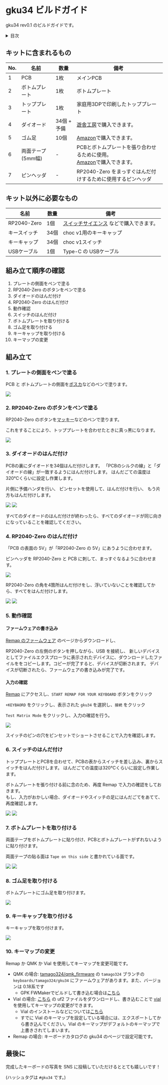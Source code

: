 # gku34 ビルドガイド

gku34 rev0.1 のビルドガイドです。

<details><summary>目次</summary><div>

* [キットに含まれるもの](#キットに含まれるもの)
* [キット以外に必要なもの](#キット以外に必要なもの)
* [組み立て順序の確認](#組み立て順序の確認)
* [組み立て](#組み立て)
  * [1. プレートの側面をペンで塗る](#1プレートの側面をペンで塗る)
  * [2. RP2040-Zero のボタンをペンで塗る](#2rp2040-zero-のボタンをペンで塗る)
  * [3. ダイオードのはんだ付け](#3-ダイオードのはんだ付け)
  * [4. RP2040-Zero のはんだ付け](#4-rp2040-zero-のはんだ付け)
  * [5. 動作確認](#5-動作確認)
  * [6. スイッチのはんだ付け](#6-スイッチのはんだ付け)
  * [7. ボトムプレートを取り付ける](#7-ボトムプレートを取り付ける)
  * [8. ゴム足を取り付ける](#8-ゴム足を取り付ける)
  * [9. キーキャップを取り付ける](#9-キーキャップを取り付ける)
  * [10. キーマップの変更](#10-キーマップの変更)
* [最後に](#最後に)

</div></details>


## キットに含まれるもの

| No. | 名前                  | 数量        | 備考                                                                                                                                                                        |
|-----|-----------------------|-------------|-----------------------------------------------------------------------------------------------------------------------------------------------------------------------------|
| 1   | PCB                   | 1枚         | メインPCB                                                                                                                                                                   |
| 2   | ボトムプレート        | 1枚         | ボトムプレート                                                                                                                                                      |
| 3   | トッププレート        | 1枚         | 家庭用3DPで印刷したトッププレート<br>                                                                                                                                                      |
| 4   | ダイオード            | 34個 + 予備 | [遊舎工房](https://shop.yushakobo.jp/collections/all-keyboard-parts/products/a0800di-02-100)で購入できます。                                                                |
| 5   | ゴム足            | 10個 | [Amazon](https://amzn.asia/d/dPdWZld)で購入できます。                                                                |
| 6   | 両面テープ (5mm幅)    | -           | PCBとボトムプレートを張り合わせるために使用。 <br>[Amazon](https://amzn.asia/d/8XeKmsn)で購入できます。 |
| 7   | ピンヘッダ | - | RP2040-Zero をまっすぐはんだ付けするために使用するピンヘッダ |

## キット以外に必要なもの

| 名前                     | 数量 | 備考                 |
|--------------------------|------|----------------------|
| RP2040-Zero             | 1個 |[スイッチサイエンス](https://www.switch-science.com/products/7886/) などで購入できます。 |
| キースイッチ             | 34個 | choc v1用のキーキャップ  |
| キーキャップ             | 34個 | choc v1スイッチ         |
| USBケーブル              | 1個  | Type-C の USBケーブル |


## 組み立て順序の確認

1. プレートの側面をペンで塗る
2. RP2040-Zero のボタンをペンで塗る
3. ダイオードのはんだ付け
4. RP2040-Zero のはんだ付け
5. 動作確認
6. スイッチのはんだ付け
7. ボトムプレートを取り付ける
8. ゴム足を取り付ける
9. キーキャップを取り付ける
10. キーマップの変更

## 組み立て


### 1. プレートの側面をペンで塗る

PCB と ボトムプレートの側面を[ポスカ](https://amzn.asia/d/1ZZTGt9)などのペンで塗ります。

![](assets/1_1.JPG)


### 2. RP2040-Zero のボタンをペンで塗る

RP2040-Zero のボタンを[マッキー](https://amzn.asia/d/gaXAFb8)などのペンで塗ります。

これをすることにより、トッププレートを合わせたときに真っ黒になります。


![](assets/2_1.JPEG)

### 3. ダイオードのはんだ付け

PCBの裏にダイオードを34個はんだ付けします。
「PCBのシルクの線」と「ダイオードの線」が一致するようにはんだ付けします。
はんだごての温度は320℃くらいに設定し作業します。

片側に予備ハンダを行い、
ピンセットを使用して、はんだ付けを行い、
もう片方もはんだ付けします。

![](assets/3_1.JPEG)
![](assets/3_2.jpeg)

すべてのダイオードのはんだ付けが終わったら、すべてのダイオードが同じ向きになっていることを確認してください。

### 4. RP2040-Zero のはんだ付け

「PCB の表面の 5V」が「RP2040-Zero の 5V」にあうように合わせます。

ピンヘッダを RP2040-Zero と PCB に刺して、まっすぐなるように合わせます。

![](assets/4_4.JPEG)

RP2040-Zero の角を4箇所はんだ付けをし、浮いていないことを確認してから、すべてをはんだ付けします。

![](assets/4_1.JPEG)
![](assets/4_2.JPEG)


### 5. 動作確認

#### ファームウェアの書き込み

[Remap のファームウェア](https://remap-keys.app/catalog/Vax92NppUdpJnLsBweYy/firmware) のページからダウンロードし、

RP2040-Zero の左側のボタンを押しながら、USB を接続し、
新しいデバイスとしてファイルエクスプローラに表示されたデバイスに、ダウンロードしたファイルををコピーします。コピーが完了すると、デバイスが切断されます。
デバイスが切断されたら、ファームウェアの書き込みが完了です。


#### 入力の確認

[Remap](https://remap-keys.app/) にアクセスし、`START REMAP FOR YOUR KEYBOARD` ボタンをクリック

`+KEYBAORD` をクリックし、表示された `gku34` を選択し、`接続` をクリック

`Test Matrix Mode` をクリックし、入力の確認を行う。

![](assets/51_2.png)

スイッチのピンの穴をピンセットでショートさせることで入力を確認します。

### 6. スイッチのはんだ付け

トッププレートとPCBを合わせて、PCBの表からスイッチを差し込み、裏からスイッチをはんだ付けします。
はんだごての温度は320℃くらいに設定し作業します。

ボトムプレートを張り付ける前に念のため、再度 Remap で入力の確認をしておきます。  
もし、入力がおかしい場合、ダイオードやスイッチの足にはんだごてをあてて、再度確認します。

![](assets/5_1.JPEG)
![](assets/5_2.JPEG)

### 7. ボトムプレートを取り付ける

両面テープをボトムプレートに貼り付け、PCBとボトムプレートがずれないように貼り付けます。

両面テープの貼る面は `Tape on this side` と書かれている面です。

![](assets/6_1.JPEG)
![](assets/6_2.JPEG)

### 8. ゴム足を取り付ける

ボトムプレートにゴム足を取り付けます。

![](assets/7_1.JPEG)

### 9. キーキャップを取り付ける

キーキャップを取り付けます。

![](assets/8_1.jpeg)

### 10. キーマップの変更

Remap か QMK か Vial を使用してキーマップを変更可能です。
* QMK の場合: [tamago324/qmk_firmware](https://github.com/tamago324/qmk_firmware/tree/tamago324/keyboards/tamago324/gku34) の `tamago324` ブランチの `keyboards/tamago324/gku34` にファームウェアがあります。また、バージョンは 0.18系です
  * GPK FWMakerでビルドして書き込む場合は[こちら](../gpk_fwmaker_buide.md)
* Vial の場合: [こちら](../../firmware/vial/gku34_rev01_vial.uf2) の uf2 ファイルをダウンロードし、書き込むことで [vial](https://get.vial.today/) を使用してキーマップの変更ができます。
  * Vial のインストールなどについては[こちら](../vial_guide.md)
  * すでに Vial のキーマップを設定している場合には、エクスポートしてから書き込んでください。Vial のキーマップがデフォルトのキーマップで上書きされてしまいます。
* Remap の場合: キーボードカタログの gku34 のページで設定可能です。

## 最後に

完成したキーボードの写真を SNS に投稿していただけるととても嬉しいです！

(ハッシュタグは `#gku34` です。)


